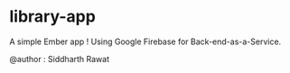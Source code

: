 # library-app
A simple Ember app !
Using Google Firebase for Back-end-as-a-Service.

@author : Siddharth Rawat